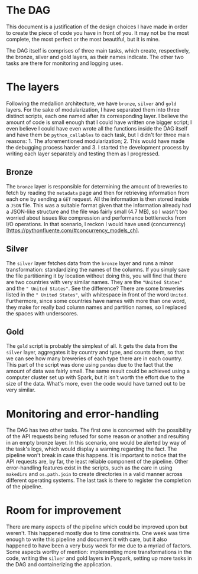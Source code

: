 # The DAG
This document is a justification of the design choices I have made in order to create the piece of code you have in front of you. It may not be the most complete, the most perfect or the most beautiful, but it is mine.

The DAG itself is comprises of three main tasks, which create, respectively, the bronze, silver and gold layers, as their names indicate. The other two tasks are there for monitoring and logging uses.

# The layers
Following the medallion architecture, we have `bronze`, `silver` and `gold` layers. For the sake of modularization, I have separated them into three distinct scripts, each one named after its corresponding layer. I believe the amount of code is small enough that I could have written one bigger script; I even believe I could have even wrote all the functions inside the DAG itself and have them be `python_callables` to each task, but I didn't for three main reasons: 1. The aforementioned modularization; 2. This would have made the debugging process harder and 3. I started the development process by writing each layer separately and testing them as I progressed. 

## Bronze
The `bronze` layer is responsible for determining the amount of breweries to fetch by reading the `metadata` page and then for retrieving information from each one by sending a `GET` request. All the information is then stored inside a `JSON` file. This was a suitable format given that the information already had a JSON-like structure and the file was fairly small (4.7 MB), so I wasn't too worried about issues like compression and performance bottlenecks from I/O operations. In that scenario, I reckon I would have used (concurrency)[https://pythonfluente.com/#concurrency_models_ch].

## Silver
The `silver` layer fetches data from the `bronze` layer and runs a minor transformation: standardizing the names of the columns. If you simply save the file partitioning it by location without doing this, you will find that there are two countries with very similar names. They are the `"United States"` and the `" United States"`. See the difference? There are some breweries listed in the `" United States"`, with whitespace in front of the word `United`. Furthermore, since some countries have names with more than one word, they make for really bad column names and partition names, so I replaced the spaces with underscores.

## Gold
The `gold` script is probably the simplest of all. It gets the data from the `silver` layer, aggregates it by country and type, and counts them, so that we can see how many breweries of each type there are in each country. This part of the script was done using `pandas` due to the fact that the amount of data was fairly small. The same result could be achieved using a computer cluster set up with Spark, but it isn't worth the effort due to the size of the data. What's more, even the code would have turned out to be very similar.

# Monitoring and error-handling
The DAG has two other tasks. The first one is concerned with the possibility of the API requests being refused for some reason or another and resulting in an empty bronze layer. In this scenario, one would be alerted by way of the task's logs, which would display a warning regarding the fact. The pipeline won't break in case this happens. It is important to notice that the API requests are, by far, the least reliable component of the pipeline. Other error-handling features exist in the scripts, such as the care in using `makedirs` and `os.path.join` to create directories in a valid manner across different operating systems. The last task is there to register the completion of the pipeline.

# Room for improvement
There are many aspects of the pipeline which could be improved upon but weren't. This happened mostly due to time constraints. One week was time enough to write this pipeline and document it with care, but it also happened to have been a very busy week for me due to a myriad of factors. Some aspects worthy of mention: implementing more transformations in the code, writing the `silver` and gold layers in Pyspark, setting up more tasks in the DAG and containerizing the application. 